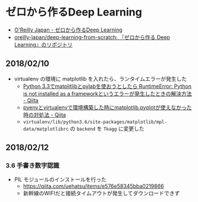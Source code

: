 ゼロから作るDeep Learning
=====

- [O'Reilly Japan - ゼロから作るDeep Learning](https://www.oreilly.co.jp/books/9784873117584/)
- [oreilly-japan/deep-learning-from-scratch: 『ゼロから作る Deep Learning』のリポジトリ](https://github.com/oreilly-japan/deep-learning-from-scratch)


## 2018/02/10

- virtualenv の環境に matplotlib を入れたら、ランタイムエラーが発生した
    - [Python 3.3でmatplitlibとpylabを使おうとしたら RuntimeError: Python is not installed as a frameworkというエラーが発生したときの解決方法 - Qiita](https://qiita.com/katryo/items/918667f28301fdec89ba)
    - [pyenvとvirtualenvで環境構築した時にmatplotlib.pyplotが使えなかった時の対処法 - Qiita](https://qiita.com/Kodaira_/items/1a3b801c7a5a41c9ce49)
    - ``virtualenv/lib/python3.6/site-packages/matplotlib/mpl-data/matplotlibrc`` の ``backend`` を ``Tkagg`` に変更した


## 2018/02/12

### 3.6 手書き数字認識

- PIL モジュールのインストールを行った
    - https://qiita.com/uehatsu/items/e576e58345bba0219866
    - 新幹線のWIFIだと接続タイムアウトが発生してダウンロードできず
